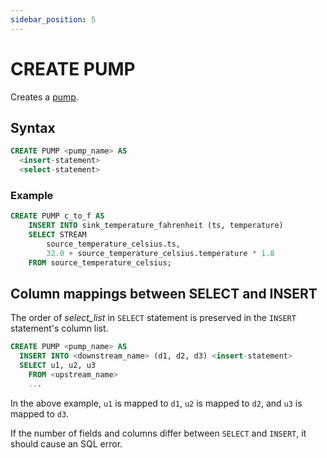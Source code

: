 ```yaml
---
sidebar_position: 5
---
```


# CREATE PUMP

Creates a [pump](/learn-springql/pipeline/pump).

## Syntax

```sql title="Syntax"
CREATE PUMP <pump_name> AS
  <insert-statement>
  <select-statement>
```

### Example

```sql title="Example
CREATE PUMP c_to_f AS
    INSERT INTO sink_temperature_fahrenheit (ts, temperature)
    SELECT STREAM
        source_temperature_celsius.ts,
        32.0 + source_temperature_celsius.temperature * 1.8
    FROM source_temperature_celsius;
```

## Column mappings between SELECT and INSERT

The order of _select\_list_ in `SELECT` statement is preserved in the `INSERT` statement's column list.

```sql title="Column mapping"
CREATE PUMP <pump_name> AS
  INSERT INTO <downstream_name> (d1, d2, d3) <insert-statement>
  SELECT u1, u2, u3
    FROM <upstream_name>
    ...
```

In the above example, `u1` is mapped to `d1`, `u2` is mapped to `d2`, and `u3` is mapped to `d3`.

If the number of fields and columns differ between `SELECT` and `INSERT`, it should cause an SQL error.
